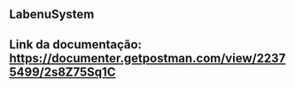 ## LabenuSystem

## Link da documentação: https://documenter.getpostman.com/view/22375499/2s8Z75Sq1C